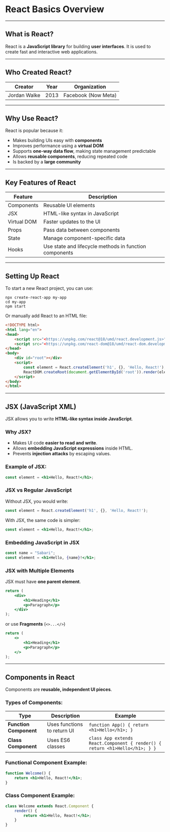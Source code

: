 # React Basics Overview

---

## What is React?

React is a **JavaScript library** for building **user interfaces**. It is used to create fast and interactive web applications.

---

## Who Created React?

| Creator | Year | Organization |
| --- | --- | --- |
| Jordan Walke | 2013 | Facebook (Now Meta) |

---

## Why Use React?

React is popular because it:

- Makes building UIs easy with **components**
- Improves performance using a **virtual DOM**
- Supports **one-way data flow**, making state management predictable
- Allows **reusable components**, reducing repeated code
- Is backed by a **large community**

---

## Key Features of React

| Feature | Description |
| --- | --- |
| Components | Reusable UI elements |
| JSX | HTML-like syntax in JavaScript |
| Virtual DOM | Faster updates to the UI |
| Props | Pass data between components |
| State | Manage component-specific data |
| Hooks | Use state and lifecycle methods in function components |

---


## Setting Up React

To start a new React project, you can use:

```
npx create-react-app my-app
cd my-app
npm start

```

Or manually add React to an HTML file:

```html
<!DOCTYPE html>
<html lang="en">
<head>
    <script src="<https://unpkg.com/react@18/umd/react.development.js>"></script>
    <script src="<https://unpkg.com/react-dom@18/umd/react-dom.development.js>"></script>
</head>
<body>
    <div id="root"></div>
    <script>
        const element = React.createElement('h1', {}, 'Hello, React!');
        ReactDOM.createRoot(document.getElementById('root')).render(element);
    </script>
</body>
</html>

```

---
## JSX (JavaScript XML)

JSX allows you to write **HTML-like syntax inside JavaScript**.

### Why JSX?

- Makes UI code **easier to read and write**.
- Allows **embedding JavaScript expressions** inside HTML.
- Prevents **injection attacks** by escaping values.

### Example of JSX:

```jsx
const element = <h1>Hello, React!</h1>;

```

### JSX vs Regular JavaScript

Without JSX, you would write:

```jsx
const element = React.createElement('h1', {}, 'Hello, React!');

```

With JSX, the same code is simpler:

```jsx
const element = <h1>Hello, React!</h1>;

```

### Embedding JavaScript in JSX

```jsx
const name = "Sabari";
const element = <h1>Hello, {name}!</h1>;

```

### JSX with Multiple Elements

JSX must have **one parent element**.

```jsx
return (
    <div>
        <h1>Heading</h1>
        <p>Paragraph</p>
    </div>
);

```

or use **Fragments** (`<>...</>`)

```jsx
return (
    <>
        <h1>Heading</h1>
        <p>Paragraph</p>
    </>
);

```

---

## Components in React

Components are **reusable, independent UI pieces**.

### Types of Components:

| Type | Description | Example |
| --- | --- | --- |
| **Function Component** | Uses functions to return UI | `function App() { return <h1>Hello</h1>; }` |
| **Class Component** | Uses ES6 classes | `class App extends React.Component { render() { return <h1>Hello</h1>; } }` |

### Functional Component Example:

```jsx
function Welcome() {
    return <h1>Hello, React!</h1>;
}

```

### Class Component Example:

```jsx
class Welcome extends React.Component {
    render() {
        return <h1>Hello, React!</h1>;
    }
}

```

